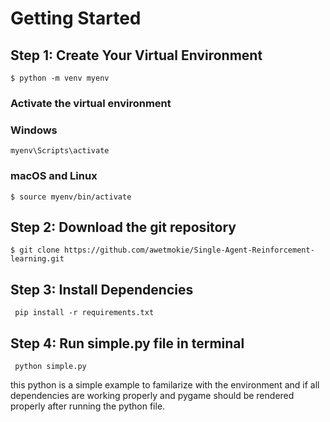 # Getting Started


## Step 1: Create Your Virtual Environment

``` 
$ python -m venv myenv 
```

### Activate the virtual environment

### Windows
``` $
myenv\Scripts\activate
```
### macOS and Linux
```
$ source myenv/bin/activate
```

## Step 2: Download the git repository
```
$ git clone https://github.com/awetmokie/Single-Agent-Reinforcement-learning.git
```

## Step 3: Install Dependencies
```$
 pip install -r requirements.txt
```

## Step 4: Run simple.py file in terminal

```$
 python simple.py
```
this python is a simple example to familarize with the environment and if all dependencies are working properly and pygame should be rendered properly after running the python file.


